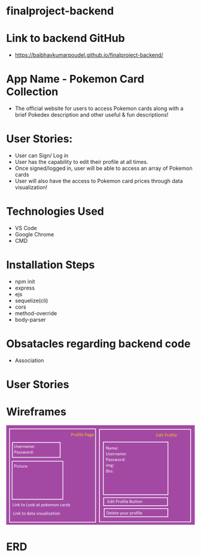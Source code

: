 # finalproject-backend

# Link to backend GitHub 

- https://baibhavkumarpoudel.github.io/finalproject-backend/

# App Name - Pokemon Card Collection

- The official website for users to access Pokemon cards along with a brief Pokedex description and other useful & fun descriptions!

# User Stories:

- User can Sign/ Log in
- User has the capability to edit their profile at all times.
- Once signed/logged in, user will be able to access an array of Pokemon cards
- User will also have the access to Pokemon card prices through data visualization!


# Technologies Used 

- VS Code
- Google Chrome
- CMD 

# Installation Steps 

- npm init
- express
- ejs
- sequelize(cli)
- cors
- method-override
- body-parser 

# Obsatacles regarding backend code

- Association 

# User Stories 


# Wireframes 

<img src="https://github.com/baibhavkumarpoudel/finalproject-backend/blob/main/Wireframe2.PNG" style="width: 800px;"/>


# ERD

